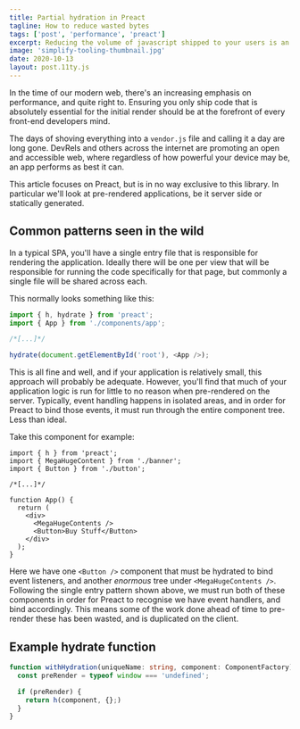 ```yaml
---
title: Partial hydration in Preact
tagline: How to reduce wasted bytes
tags: ['post', 'performance', 'preact']
excerpt: Reducing the volume of javascript shipped to your users is an ongoing concern, here's one way of approaching this.
image: 'simplify-tooling-thumbnail.jpg'
date: 2020-10-13
layout: post.11ty.js
---
```


In the time of our modern web, there's an increasing emphasis on performance, and quite right to. Ensuring you only ship code that is absolutely essential for the initial render should be at the forefront of every front-end developers mind.

The days of shoving everything into a `vendor.js` file and calling it a day are long gone. DevRels and others across the internet are promoting an open and accessible web, where regardless of how powerful your device may be, an app performs as best it can.

This article focuses on Preact, but is in no way exclusive to this library. In particular we'll look at pre-rendered applications, be it server side or statically generated.

## Common patterns seen in the wild

In a typical SPA, you'll have a single entry file that is responsible for rendering the application. Ideally there will be one per view that will be responsible for running the code specifically for that page, but commonly a single file will be shared across each.

This normally looks something like this:

```typescript
import { h, hydrate } from 'preact';
import { App } from './components/app';

/*[...]*/

hydrate(document.getElementById('root'), <App />);
```

This is all fine and well, and if your application is relatively small, this approach will probably be adequate. However, you'll find that much of your application logic is run for little to no reason when pre-rendered on the server. Typically, event handling happens in isolated areas, and in order for Preact to bind those events, it must run through the entire component tree. Less than ideal.

Take this component for example:

```tsx
import { h } from 'preact';
import { MegaHugeContent } from './banner';
import { Button } from './button';

/*[...]*/

function App() {
  return (
    <div>
      <MegaHugeContents />
      <Button>Buy Stuff</Button>
    </div>
  );
}
```

Here we have one `<Button />` component that must be hydrated to bind event listeners, and another _enormous_ tree under `<MegaHugeContents />`. Following the single entry pattern shown above, we must run both of these components in order for Preact to recognise we have event handlers, and bind accordingly. This means some of the work done ahead of time to pre-render these has been wasted, and is duplicated on the client.

## Example hydrate function

```typescript
function withHydration(uniqueName: string, component: ComponentFactory) {
  const preRender = typeof window === 'undefined';

  if (preRender) {
    return h(component, {};)
  }
}
```
